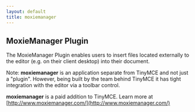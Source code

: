 ```yaml
---
layout: default
title: moxiemanager
---
```


## MoxieManager Plugin

The MoxieManager Plugin enables users to insert files located externally to the editor (e.g. on their client desktop) into their document.

Note: **moxiemanager** is an application separate from TinyMCE and not just a "plugin". However, being built by the team behind TinyMCE it has tight integration with the editor via a toolbar control.

**moxiemanager** is a paid addition to TinyMCE. Learn more at [http://www.moxiemanager.com/](http://www.moxiemanager.com/)
